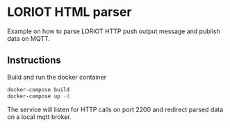 # LORIOT HTML parser
Example on how to parse LORIOT HTTP push output message and publish data on MQTT.

## Instructions
Build and run the docker container
```bash
docker-compose build
docker-compose up -d
```

The service will listen for HTTP calls on port 2200 and redirect parsed data on a local mqtt broker.

